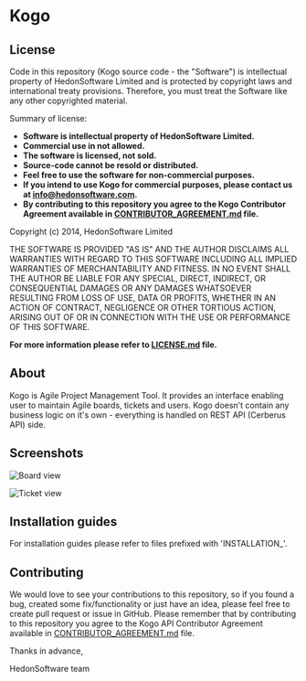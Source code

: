 Kogo
====

License
-------

Code in this repository (Kogo source code - the "Software") is intellectual property of HedonSoftware Limited and is protected by copyright laws and international treaty provisions. Therefore, you must treat the Software like any other copyrighted material.

Summary of license:

- **Software is intellectual property of HedonSoftware Limited.**
- **Commercial use in not allowed.**
- **The software is licensed, not sold.**
- **Source-code cannot be resold or distributed.**
- **Feel free to use the software for non-commercial purposes.**
- **If you intend to use Kogo for commercial purposes, please contact us at info@hedonsoftware.com.**
- **By contributing to this repository you agree to the Kogo Contributor Agreement available in [CONTRIBUTOR_AGREEMENT.md](https://github.com/HedonSoftware/Kogo/blob/master/CONTRIBUTOR_AGREEMENT.md) file.**

Copyright (c) 2014, HedonSoftware Limited

THE SOFTWARE IS PROVIDED "AS IS" AND THE AUTHOR DISCLAIMS ALL WARRANTIES WITH REGARD TO THIS SOFTWARE INCLUDING ALL IMPLIED WARRANTIES OF MERCHANTABILITY AND FITNESS. IN NO EVENT SHALL THE AUTHOR BE LIABLE FOR ANY SPECIAL, DIRECT, INDIRECT, OR CONSEQUENTIAL DAMAGES OR ANY DAMAGES WHATSOEVER RESULTING FROM LOSS OF USE, DATA OR PROFITS, WHETHER IN AN ACTION OF CONTRACT, NEGLIGENCE OR OTHER TORTIOUS ACTION, ARISING OUT OF OR IN CONNECTION WITH THE USE OR PERFORMANCE OF THIS SOFTWARE.

**For more information please refer to [LICENSE.md](https://github.com/HedonSoftware/Kogo/blob/master/LICENSE.md) file.**

About
-----

Kogo is Agile Project Management Tool. It provides an interface enabling user to maintain Agile boards, tickets and users. Kogo doesn't contain any business logic on it's own - everything is handled on REST API (Cerberus API) side.

Screenshots
-----------

![Board view](https://dl.dropboxusercontent.com/u/72445855/Kogo/board_view.png)

![Ticket view](https://dl.dropboxusercontent.com/u/72445855/Kogo/ticket_view.png)

Installation guides
-------------------

For installation guides please refer to files prefixed with 'INSTALLATION_'.

Contributing
------------

We would love to see your contributions to this repository, so if you found a bug, created some fix/functionality or just have an idea, please feel free to create pull request or issue in GitHub. Please remember that by contributing to this repository you agree to the Kogo API Contributor Agreement available in [CONTRIBUTOR_AGREEMENT.md](https://github.com/HedonSoftware/Kogo/blob/master/CONTRIBUTOR_AGREEMENT.md) file.

Thanks in advance,

HedonSoftware team

